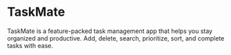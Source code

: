 # TaskMate
TaskMate is a feature-packed task management app that helps you stay organized and productive. Add, delete, search, prioritize, sort, and complete tasks with ease.
